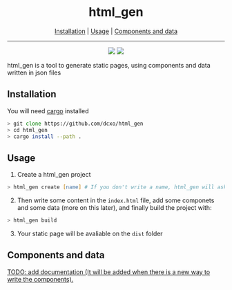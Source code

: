 <h1 align="center">html_gen</h1>

<p align="center"> <a href="#installation">Installation</a> | <a href="#usage">Usage</a> | <a href="#components-and-data">Components and data</a> </p>

---
<p align="center">
  <img src="https://travis-ci.org/dcxo/html_gen.svg?branch=master" /> 
  <img src="https://github.com/dcxo/html_gen/workflows/Rust%20Workflow/badge.svg" />
</p>

html\_gen is a tool to generate static pages, using components and data written in json files

## Installation
You will need [cargo](https://github.com/rust-lang/cargo) installed
```zsh
> git clone https://github.com/dcxo/html_gen
> cd html_gen
> cargo install --path .
```

## Usage
1. Create a html_gen project
```zsh
> html_gen create [name] # If you don't write a name, html_gen will ask you
```

2. Then write some content in the `index.html` file, add some componets and some data (more on this later), and finally build the project with:
```zsh
> html_gen build
```

3. Your static page will be avaliable on the `dist` folder

## Components and data
[TODO: add documentation (It will be added when there is a new way to write the components). ](https://github.com/dcxo/html_gen/issues/2)
